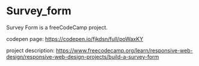 # Survey_form

Survey Form is a freeCodeCamp project.

codepen page: https://codepen.io/fjkdsn/full/poWaxKY

project description: https://www.freecodecamp.org/learn/responsive-web-design/responsive-web-design-projects/build-a-survey-form
